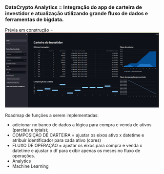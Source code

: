 ### DataCrypto Analytics = Integração do app de carteira de investidor e atualização utilizando grande fluxo de dados e ferramentas de bigdata.

Prévia em construção =
![Alt text](image-1.png)

Roadmap de funções a serem implementadas:

- adicionar no banco de dados a lógica para compra e venda de ativos (parciais e totais);
- COMPOSIÇÃO DE CARTEIRA = ajustar os eixos ativo x datetime e atribuir identificador para cada ativo (cores)
- FLUXO DE OPERAÇÃO = ajustar os eixos para compra e venda x datetime e ajustar o df para exibir apenas os meses no fluxo de operações.
- Analytics
- Machine Learning
